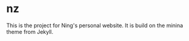 # nz
This is the project for Ning's personal website. It is build on the minina theme from Jekyll. 
